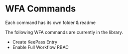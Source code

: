 # WFA Commands
Each command has its own folder & readme

The following WFA commands are currently in the library.

* Create KeePass Entry
* Enable Full Workflow RBAC


